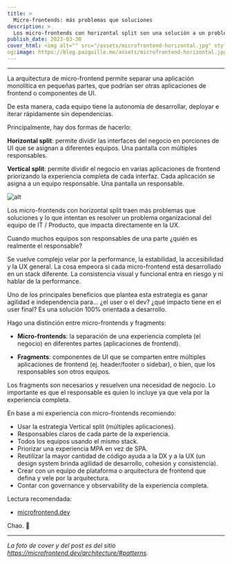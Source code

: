 ```yaml
---
title: >
  Micro-frontends: más problemas que soluciones
description: >
  Los micro-frontends con horizontal split son una solución a un problema organizacional que impacta de lleno en la UX.
publish_date: 2023-03-30
cover_html: <img alt="" src="/assets/microfrontend-horizontal.jpg" style="margin:0 auto;" width="592" height="357">
og:image: https://blog.pazguille.me/assets/microfrontend-horizontal.jpg
---
```


---

La arquitectura de micro-frontend permite separar una aplicación monolítica en pequeñas partes, que podrían ser otras aplicaciones de frontend o componentes de UI.

De esta manera, cada equipo tiene la autonomía de desarrollar, deployar e iterar rápidamente sin dependencias.

Principalmente, hay dos formas de hacerlo:

**Horizontal split**: permite dividir las interfaces del negocio en porciones de UI que se asignan a diferentes equipos. Una pantalla con  múltiples responsables.

**Vertical split**: permite dividir el negocio en varias aplicaciones de frontend priorizando la experiencia completa de cada interfaz. Cada aplicación se asigna a un equipo responsable. Una pantalla un  responsable.

![alt](https://microfrontend.dev/images/frameworks/splits.svg)

Los micro-frontends con horizontal split traen más problemas que soluciones y lo que intentan es resolver un problema organizacional del equipo de IT / Producto, que impacta directamente en la UX.

Cuando muchos equipos son responsables de una parte ¿quién es realmente el responsable?

Se vuelve complejo velar por la performance, la estabilidad, la accesibilidad y la UX general. La cosa empeora si cada micro-frontend está desarrollado en un stack diferente. La consistencia visual y funcional entra en riesgo y ni hablar de la performance.

Uno de los principales beneficios que plantea esta estrategia es ganar agilidad e independencia para... ¿el user o el dev? ¿qué impacto tiene en el user final? Es una solución 100% orientada a desarrollo.

Hago una distinción entre micro-frontends y fragments: 

- **Micro-frontends**: la separación de una experiencia completa (el negocio) en diferentes partes (aplicaciones de frontend).

- **Fragments**: componentes de UI que se comparten entre múltiples aplicaciones de frontend (ej. header/footer o sidebar), o bien, que los responsables son otros equipos.

Los fragments son necesarios y resuelven una necesidad de negocio. Lo importante es que el responsable es quien lo incluye ya que vela por la experiencia completa.


En base a mi experiencia con micro-frontends recomiendo:

- Usar la estrategia Vertical split (múltiples aplicaciones).
- Responsables claros de cada parte de la experiencia.
- Todos los equipos usando el mismo stack.
- Priorizar una experiencia MPA en vez de SPA.
- Reutilizar la mayor cantidad de código ayuda a la DX y a la UX (un design system brinda agilidad de desarrollo, cohesión y consistencia).
- Crear con un equipo de plataforma o arquitectura de frontend que defina y vele por la arquitectura.
- Contar con governance y observability de la experiencia completa.


Lectura recomendada:
- [microfrontend.dev](https://microfrontend.dev/)  


Chao. 🚀

---

*La foto de cover y del post es del sitio https://microfrontend.dev/architecture/#patterns.*


